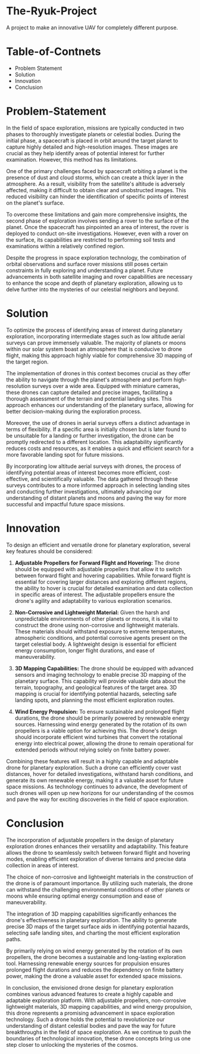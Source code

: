 # The-Ryuk-Project
A project to make an innovative UAV for completely different purpose.

# Table-of-Contnets
- Problem Statement
- Solution
- Innovation
- Conclusion

# Problem-Statement
In the field of space exploration, missions are typically conducted in two phases to thoroughly investigate planets or celestial bodies. During the initial phase, a spacecraft is placed in orbit around the target planet to capture highly detailed and high-resolution images. These images are crucial as they help identify areas of potential interest for further examination. However, this method has its limitations.

One of the primary challenges faced by spacecraft orbiting a planet is the presence of dust and cloud storms, which can create a thick layer in the atmosphere. As a result, visibility from the satellite's altitude is adversely affected, making it difficult to obtain clear and unobstructed images. This reduced visibility can hinder the identification of specific points of interest on the planet's surface.

To overcome these limitations and gain more comprehensive insights, the second phase of exploration involves sending a rover to the surface of the planet. Once the spacecraft has pinpointed an area of interest, the rover is deployed to conduct on-site investigations. However, even with a rover on the surface, its capabilities are restricted to performing soil tests and examinations within a relatively confined region.

Despite the progress in space exploration technology, the combination of orbital observations and surface rover missions still poses certain constraints in fully exploring and understanding a planet. Future advancements in both satellite imaging and rover capabilities are necessary to enhance the scope and depth of planetary exploration, allowing us to delve further into the mysteries of our celestial neighbors and beyond.

# Solution
To optimize the process of identifying areas of interest during planetary exploration, incorporating intermediate stages such as low altitude aerial surveys can prove immensely valuable. The majority of planets or moons within our solar system boast an atmosphere that is conducive to drone flight, making this approach highly viable for comprehensive 3D mapping of the target region.

The implementation of drones in this context becomes crucial as they offer the ability to navigate through the planet's atmosphere and perform high-resolution surveys over a wide area. Equipped with miniature cameras, these drones can capture detailed and precise images, facilitating a thorough assessment of the terrain and potential landing sites. This approach enhances our understanding of the planetary surface, allowing for better decision-making during the exploration process.

Moreover, the use of drones in aerial surveys offers a distinct advantage in terms of flexibility. If a specific area is initially chosen but is later found to be unsuitable for a landing or further investigation, the drone can be promptly redirected to a different location. This adaptability significantly reduces costs and resources, as it enables a quick and efficient search for a more favorable landing spot for future missions.

By incorporating low altitude aerial surveys with drones, the process of identifying potential areas of interest becomes more efficient, cost-effective, and scientifically valuable. The data gathered through these surveys contributes to a more informed approach in selecting landing sites and conducting further investigations, ultimately advancing our understanding of distant planets and moons and paving the way for more successful and impactful future space missions.

# Innovation
To design an efficient and versatile drone for planetary exploration, several key features should be considered:

1. **Adjustable Propellers for Forward Flight and Hovering:**
The drone should be equipped with adjustable propellers that allow it to switch between forward flight and hovering capabilities. While forward flight is essential for covering larger distances and exploring different regions, the ability to hover is crucial for detailed examination and data collection in specific areas of interest. The adjustable propellers ensure the drone's agility and adaptability to various exploration scenarios.

2. **Non-Corrosive and Lightweight Material:**
Given the harsh and unpredictable environments of other planets or moons, it is vital to construct the drone using non-corrosive and lightweight materials. These materials should withstand exposure to extreme temperatures, atmospheric conditions, and potential corrosive agents present on the target celestial body. A lightweight design is essential for efficient energy consumption, longer flight durations, and ease of maneuverability.

3. **3D Mapping Capabilities:**
The drone should be equipped with advanced sensors and imaging technology to enable precise 3D mapping of the planetary surface. This capability will provide valuable data about the terrain, topography, and geological features of the target area. 3D mapping is crucial for identifying potential hazards, selecting safe landing spots, and planning the most efficient exploration routes.

4. **Wind Energy Propulsion:**
To ensure sustainable and prolonged flight durations, the drone should be primarily powered by renewable energy sources. Harnessing wind energy generated by the rotation of its own propellers is a viable option for achieving this. The drone's design should incorporate efficient wind turbines that convert the rotational energy into electrical power, allowing the drone to remain operational for extended periods without relying solely on finite battery power.

Combining these features will result in a highly capable and adaptable drone for planetary exploration. Such a drone can efficiently cover vast distances, hover for detailed investigations, withstand harsh conditions, and generate its own renewable energy, making it a valuable asset for future space missions. As technology continues to advance, the development of such drones will open up new horizons for our understanding of the cosmos and pave the way for exciting discoveries in the field of space exploration.

# Conclusion
The incorporation of adjustable propellers in the design of planetary exploration drones enhances their versatility and adaptability. This feature allows the drone to seamlessly switch between forward flight and hovering modes, enabling efficient exploration of diverse terrains and precise data collection in areas of interest.

The choice of non-corrosive and lightweight materials in the construction of the drone is of paramount importance. By utilizing such materials, the drone can withstand the challenging environmental conditions of other planets or moons while ensuring optimal energy consumption and ease of maneuverability.

The integration of 3D mapping capabilities significantly enhances the drone's effectiveness in planetary exploration. The ability to generate precise 3D maps of the target surface aids in identifying potential hazards, selecting safe landing sites, and charting the most efficient exploration paths.

By primarily relying on wind energy generated by the rotation of its own propellers, the drone becomes a sustainable and long-lasting exploration tool. Harnessing renewable energy sources for propulsion ensures prolonged flight durations and reduces the dependency on finite battery power, making the drone a valuable asset for extended space missions.

In conclusion, the envisioned drone design for planetary exploration combines various advanced features to create a highly capable and adaptable exploration platform. With adjustable propellers, non-corrosive lightweight materials, 3D mapping capabilities, and wind energy propulsion, this drone represents a promising advancement in space exploration technology. Such a drone holds the potential to revolutionize our understanding of distant celestial bodies and pave the way for future breakthroughs in the field of space exploration. As we continue to push the boundaries of technological innovation, these drone concepts bring us one step closer to unlocking the mysteries of the cosmos.
